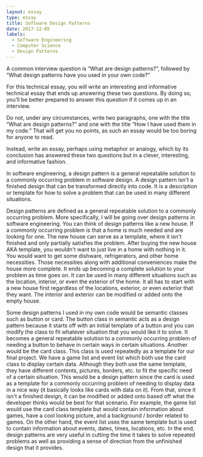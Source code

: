 ```yaml
---
layout: essay
type: essay
title: Software Design Patterns
date: 2017-12-05
labels:
  - Software Engineering
  - Computer Science
  - Design Patterns
---
```


A common interview question is “What are design patterns?”, followed by “What design patterns have you used in your own code?”

For this technical essay, you will write an interesting and informative technical essay that ends up answering these two 
questions. By doing so, you’ll be better prepared to answer this question if it comes up in an interview.

Do not, under any circumstances, write two paragraphs, one with the title “What are design patterns?” and one with the title 
“How I have used them in my code.” That will get you no points, as such an essay would be too boring for anyone to read.

Instead, write an essay, perhaps using metaphor or analogy, which by its conclusion has answered these two questions but in a 
clever, interesting, and informative fashion.

In software engineering, a design pattern is a general repeatable solution to a commonly occurring problem in software design. 
A design pattern isn't a finished design that can be transformed directly into code. It is a description or template for how 
to solve a problem that can be used in many different situations.

Design patterns are defined as a general repeatable solution to a commonly occurring problem. More specifically, I will be going
over design patterns in software engineering. You can think of design patterns like a new house. If a commonly 
occurring problem is that a home is much needed and are looking for one. The new house can serve as a template, where it isn't 
finished and only partially satisfies the problem. After buying the new house AKA template, you wouldn't want to just
live in a home with nothing in it. You would want to get some dishware, refrigerators, and other home necessities. Those necessities
along with additional conveniences make the house more complete. It ends up becoming a complete solution to your problem as time
goes on. It can be used in many different situations such as the location, interior, or even the exterior of the home. It all has
to start with a new house first regardless of the locations, exterior, or even exterior that they want. The interior and exterior can 
be modified or added onto the empty house. 

Some design patterns I used in my own code would be semantic classes such as button or card. The button class in semantic
acts as a design pattern because it starts off with an initial template of a button and you can modify the class to fit whatever
situation that you would like it to solve. It becomes a general repeatable solution to a commonly occurring problem of needing a 
button to behave in certain ways in certain situations. Another would be the card class. This class is used repeatedly as a template for our final project. We have a game list and event list which both use 
the card class to display certain data. Although they both use the same template, they have different contents, pictures, borders,
etc. to fit the specific need of a certain situation. This would be a design pattern since the card is used as a template for 
a commonly occurring problem of needing to display data in a nice way (it basically looks like cards with data on it). From that,
since it isn't a finished design, it can be modified or added onto based off what the developer thinks would be best for
that scenario. For example, the game list would use the card class template but would contain information about games, have a cool
looking picture, and a background / border related to games. On the other hand, the event list uses the same template but is used
to contain information about events, dates, times, locations, etc. In the end, design patterns are very useful in cutting the time
it takes to solve repeated problems as well as providing a sense of direction from the unfinished design that it provides.

